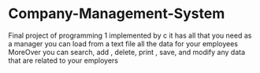 # Company-Management-System
Final project of programming 1 implemented by c it has all that you need as a manager you can load from a text file all the data for your employees MoreOver you can search, add , delete, print , save, and modify any data that are related to your employers 
